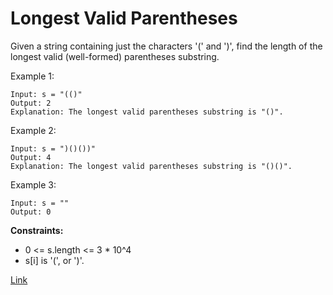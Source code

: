 # Longest Valid Parentheses

Given a string containing just the characters '(' and ')', find the length of the longest valid (well-formed)
parentheses substring.

Example 1:

```
Input: s = "(()"
Output: 2
Explanation: The longest valid parentheses substring is "()".
```

Example 2:

```
Input: s = ")()())"
Output: 4
Explanation: The longest valid parentheses substring is "()()".
```

Example 3:

```
Input: s = ""
Output: 0
```

**Constraints:**

- 0 <= s.length <= 3 * 10^4
- s[i] is '(', or ')'.

[Link]()